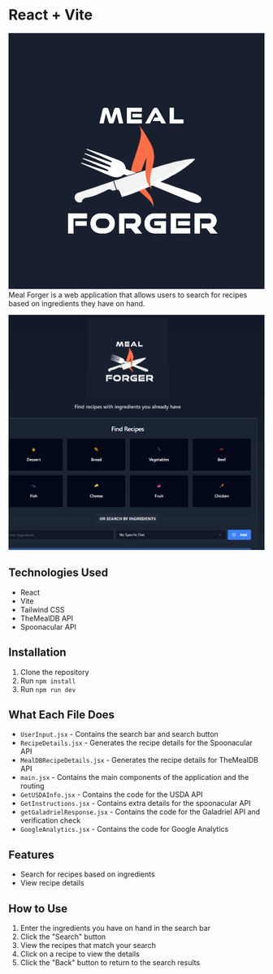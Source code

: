 # React + Vite
![Screenshot](src/Images/MealForger_Logo.png)
Meal Forger is a web application that allows users to search for recipes based on ingredients they have on hand.

![Screenshot](src/Images/SiteImage.png)

## Technologies Used
- React
- Vite
- Tailwind CSS
- TheMealDB API
- Spoonacular API

## Installation
1. Clone the repository
2. Run `npm install`
3. Run `npm run dev`


## What Each File Does
- `UserInput.jsx` - Contains the search bar and search button
- `RecipeDetails.jsx` - Generates the recipe details for the Spoonacular API
- `MealDBRecipeDetails.jsx` - Generates the recipe details for TheMealDB API
-  `main.jsx` - Contains the main components of the application and the routing
- `GetUSDAInfo.jsx` - Contains the code for the USDA API
-  `GetInstructions.jsx` - Contains extra details for the spoonacular API
-  `getGaladrielResponse.jsx` - Contains the code for the Galadriel API and verification check
-  `GoogleAnalytics.jsx` - Contains the code for Google Analytics

## Features
- Search for recipes based on ingredients
- View recipe details

## How to Use
1. Enter the ingredients you have on hand in the search bar
2. Click the "Search" button
3. View the recipes that match your search
4. Click on a recipe to view the details
5. Click the "Back" button to return to the search results






